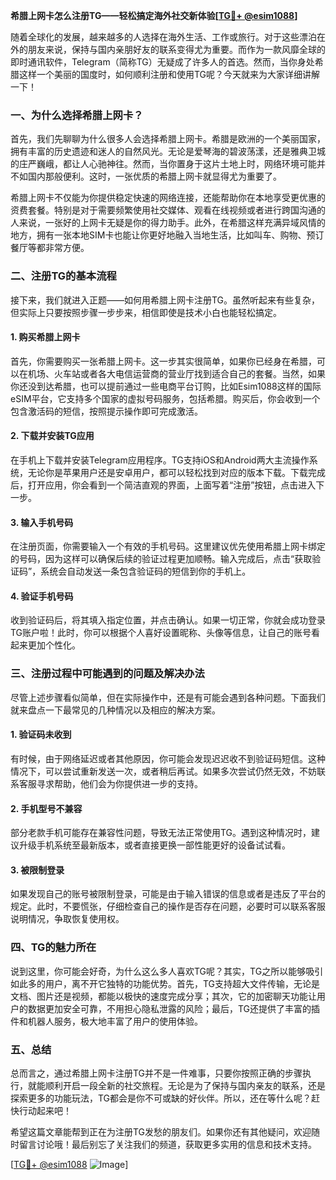 **希腊上网卡怎么注册TG——轻松搞定海外社交新体验[[TG💪+ @esim1088](https://t.me/s/esim1088)]**

随着全球化的发展，越来越多的人选择在海外生活、工作或旅行。对于这些漂泊在外的朋友来说，保持与国内亲朋好友的联系变得尤为重要。而作为一款风靡全球的即时通讯软件，Telegram（简称TG）无疑成了许多人的首选。然而，当你身处希腊这样一个美丽的国度时，如何顺利注册和使用TG呢？今天就来为大家详细讲解一下！

### 一、为什么选择希腊上网卡？

首先，我们先聊聊为什么很多人会选择希腊上网卡。希腊是欧洲的一个美丽国家，拥有丰富的历史遗迹和迷人的自然风光。无论是爱琴海的碧波荡漾，还是雅典卫城的庄严巍峨，都让人心驰神往。然而，当你置身于这片土地上时，网络环境可能并不如国内那般便利。这时，一张优质的希腊上网卡就显得尤为重要了。

希腊上网卡不仅能为你提供稳定快速的网络连接，还能帮助你在本地享受更优惠的资费套餐。特别是对于需要频繁使用社交媒体、观看在线视频或者进行跨国沟通的人来说，一张好的上网卡无疑是你的得力助手。此外，在希腊这样充满异域风情的地方，拥有一张本地SIM卡也能让你更好地融入当地生活，比如叫车、购物、预订餐厅等都非常方便。

### 二、注册TG的基本流程

接下来，我们就进入正题——如何用希腊上网卡注册TG。虽然听起来有些复杂，但实际上只要按照步骤一步步来，相信即使是技术小白也能轻松搞定。

#### 1. 购买希腊上网卡

首先，你需要购买一张希腊上网卡。这一步其实很简单，如果你已经身在希腊，可以在机场、火车站或者各大电信运营商的营业厅找到适合自己的套餐。当然，如果你还没到达希腊，也可以提前通过一些电商平台订购，比如Esim1088这样的国际eSIM平台，它支持多个国家的虚拟号码服务，包括希腊。购买后，你会收到一个包含激活码的短信，按照提示操作即可完成激活。

#### 2. 下载并安装TG应用

在手机上下载并安装Telegram应用程序。TG支持iOS和Android两大主流操作系统，无论你是苹果用户还是安卓用户，都可以轻松找到对应的版本下载。下载完成后，打开应用，你会看到一个简洁直观的界面，上面写着“注册”按钮，点击进入下一步。

#### 3. 输入手机号码

在注册页面，你需要输入一个有效的手机号码。这里建议优先使用希腊上网卡绑定的号码，因为这样可以确保后续的验证过程更加顺畅。输入完成后，点击“获取验证码”，系统会自动发送一条包含验证码的短信到你的手机上。

#### 4. 验证手机号码

收到验证码后，将其填入指定位置，并点击确认。如果一切正常，你就会成功登录TG账户啦！此时，你可以根据个人喜好设置昵称、头像等信息，让自己的账号看起来更加个性化。

### 三、注册过程中可能遇到的问题及解决办法

尽管上述步骤看似简单，但在实际操作中，还是有可能会遇到各种问题。下面我们就来盘点一下最常见的几种情况以及相应的解决方案。

#### 1. 验证码未收到

有时候，由于网络延迟或者其他原因，你可能会发现迟迟收不到验证码短信。这种情况下，可以尝试重新发送一次，或者稍后再试。如果多次尝试仍然无效，不妨联系客服寻求帮助，他们会为你提供进一步的支持。

#### 2. 手机型号不兼容

部分老款手机可能存在兼容性问题，导致无法正常使用TG。遇到这种情况时，建议升级手机系统至最新版本，或者直接更换一部性能更好的设备试试看。

#### 3. 被限制登录

如果发现自己的账号被限制登录，可能是由于输入错误的信息或者是违反了平台的规定。此时，不要慌张，仔细检查自己的操作是否存在问题，必要时可以联系客服说明情况，争取恢复使用权。

### 四、TG的魅力所在

说到这里，你可能会好奇，为什么这么多人喜欢TG呢？其实，TG之所以能够吸引如此多的用户，离不开它独特的功能优势。首先，TG支持超大文件传输，无论是文档、图片还是视频，都能以极快的速度完成分享；其次，它的加密聊天功能让用户的数据更加安全可靠，不用担心隐私泄露的风险；最后，TG还提供了丰富的插件和机器人服务，极大地丰富了用户的使用体验。

### 五、总结

总而言之，通过希腊上网卡注册TG并不是一件难事，只要你按照正确的步骤执行，就能顺利开启一段全新的社交旅程。无论是为了保持与国内亲友的联系，还是探索更多的功能玩法，TG都会是你不可或缺的好伙伴。所以，还在等什么呢？赶快行动起来吧！

希望这篇文章能帮到正在为注册TG发愁的朋友们。如果你还有其他疑问，欢迎随时留言讨论哦！最后别忘了关注我们的频道，获取更多实用的信息和技术支持。

[[TG💪+ @esim1088](https://t.me/s/esim1088) ![Image](https://i.postimg.cc/4NQfJmqS/Snipaste-2025-05-13-00-14-12.png)]